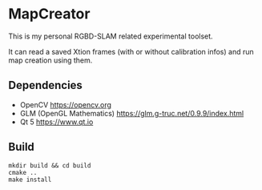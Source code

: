 # MapCreator

This is my personal RGBD-SLAM related experimental toolset.

It can read a saved Xtion frames (with or without calibration infos) and run map creation using them.

## Dependencies

* OpenCV https://opencv.org
* GLM (OpenGL Mathematics) https://glm.g-truc.net/0.9.9/index.html
* Qt 5 https://www.qt.io

## Build

```
mkdir build && cd build
cmake ..
make install
```
